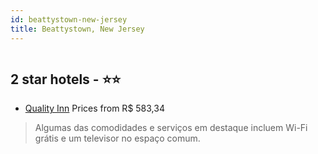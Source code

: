 ```yaml
---
id: beattystown-new-jersey
title: Beattystown, New Jersey
---
```


<center><img src="https://i.travelapi.com/hotels/2000000/1140000/1135600/1135548/9bfba331_z.jpg" alt="" /></center>


##  2 star hotels - ⭐️⭐️

-    [Quality Inn](https://www.hurb.com/br/aud/https://www.hurb.com/br/hotels/beattystown/quality-inn-HT-FAQ1?cmp=18055) Prices from R$ 583,34
   > Algumas das comodidades e serviços em destaque incluem Wi-Fi grátis e um televisor no espaço comum.
